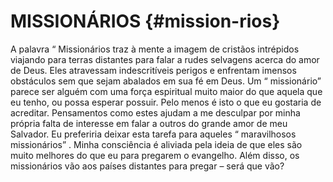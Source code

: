 # MISSIONÁRIOS {#mission-rios}

A palavra “ Missionários traz à mente a imagem de cristãos intrépidos viajando para terras distantes para falar a rudes selvagens acerca do amor de Deus. Eles atravessam indescritíveis perigos e enfrentam imensos obstáculos sem que sejam abalados em sua fé em Deus. Um “ missionário” parece ser alguém com uma força espiritual muito maior do que aquela que eu tenho, ou possa esperar possuir. Pelo menos é isto o que eu gostaria de acreditar. Pensamentos como estes ajudam a me desculpar por minha própria falta de interesse em falar a outros do grande amor de meu Salvador. Eu preferiria deixar esta tarefa para aqueles “ maravilhosos missionários” . Minha consciência é aliviada pela ideia de que eles são muito melhores do que eu para pregarem o evangelho. Além disso, os missionários vão aos países distantes para pregar – será que vão?